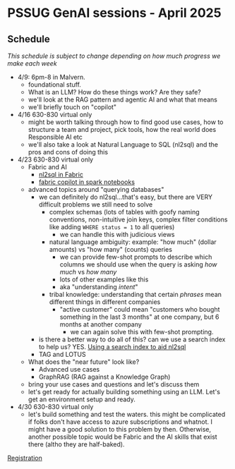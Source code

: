# PSSUG GenAI sessions - April 2025

## Schedule 

_This schedule is subject to change depending on how much progress we make each week_

* 4/9:  6pm-8  in Malvern.  
  * foundational stuff.  
  * What is an LLM?  How do these things work?  Are they safe?  
  * we'll look at the RAG pattern and agentic AI and what that means
  * we'll briefly touch on "copilot"
* 4/16 630-830  virtual only
  * might be worth talking through how to find good use cases, how to structure a team and project, pick tools, how the real world does Responsible AI etc
  * we'll also take a look at Natural Language to SQL (nl2sql) and the pros and cons of doing this
* 4/23 630-830  virtual only
  * Fabric and AI
    * [nl2sql in Fabric](fabric.md)
    * [fabric copilot in spark notebooks](./Copilot.ipynb)
  * advanced topics around "querying databases"
    * we can definitely do nl2sql...that's easy, but there are VERY difficult problems we still need to solve
      * complex schemas  (lots of tables with goofy naming conventions, non-intuitive join keys, complex filter conditions like adding `WHERE status = 1` to all queries)
        * we can handle this with judicious views
      * natural language ambiguity:  example:  "how much" (dollar amounts) vs "how many" (counts) queries
        * we can provide few-shot prompts to describe which columns we should use when the query is asking _how much_ vs _how many_
        * lots of other examples like this
        * aka "understanding _intent_"
      * tribal knowledge:  understanding that certain _phrases_ mean different things in different companies
        * "active customer" could mean "customers who bought something in the last 3 months" at one company, but 6 months at another company
          * we can again solve this with few-shot prompting.  
    * is there a better way to do all of this?  can we use a search index to help us?  YES.  [Using a search index to aid nl2sql](./nlsql-search-index.md)
    * TAG and LOTUS
  * What does the "near future" look like?  
    * Advanced use cases
    * GraphRAG (RAG against a Knowledge Graph)
  * bring your use cases and questions and let's discuss them
  * let's get ready for actually building something using an LLM.  Let's get an environment setup and ready.  
* 4/30 630-830 virtual only 
  * let's build something and test the waters.  this might be complicated if folks don't have access to azure subscriptions and whatnot.  I might have a good solution to this problem by then.  Otherwise, another possible topic would be Fabric and the AI skills that exist there (altho they are half-baked).

[Registration](https://www.eventbrite.com/e/phila-sql-april-2025-user-group-meeting-dave-wentzel-series-part-1-of-4-tickets-1291203216579?aff=oddtdtcreator)


